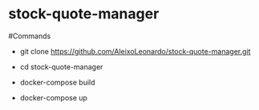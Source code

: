 # stock-quote-manager

#Commands




 - git clone https://github.com/AleixoLeonardo/stock-quote-manager.git

 - cd stock-quote-manager

 - docker-compose build

 - docker-compose up
